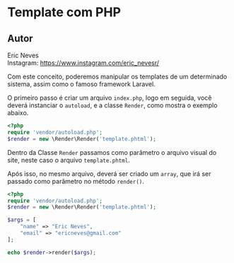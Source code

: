 Template com PHP
==========

Autor
----------
Eric Neves  
Instagram: https://www.instagram.com/eric_nevesr/

Com este conceito, poderemos manipular os templates de um determinado sistema, assim como o famoso framework Laravel.

O primeiro passo é criar um arquivo `index.php`, logo em seguida, você deverá instanciar o `autoload`, e a classe `Render`, como mostra o  exemplo abaixo.

```php
<?php 
require 'vendor/autoload.php';
$render = new \Render\Render('template.phtml');
```

Dentro da Classe `Render` passamos como parâmetro o arquivo visual do site, neste caso o arquivo `template.phtml`.

Após isso, no mesmo arquivo, deverá ser criado um `array`, que irá ser passado como parâmetro no método `render()`. 

```php
<?php 
require 'vendor/autoload.php';
$render = new \Render\Render('template.phtml');

$args = [
    "name" => "Eric Neves",
    "email" => "ericneves@gmail.com"
];

echo $render->render($args);

```
